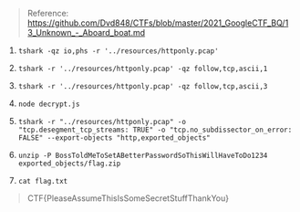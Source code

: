> Reference: https://github.com/Dvd848/CTFs/blob/master/2021_GoogleCTF_BQ/13_Unknown_-_Aboard_boat.md

1. `tshark -qz io,phs -r '../resources/httponly.pcap'`

1. `tshark -r '../resources/httponly.pcap' -qz follow,tcp,ascii,1`

1. `tshark -r '../resources/httponly.pcap' -qz follow,tcp,ascii,3`

1. `node decrypt.js`

1. `tshark -r "../resources/httponly.pcap" -o "tcp.desegment_tcp_streams: TRUE" -o "tcp.no_subdissector_on_error: FALSE" --export-objects "http,exported_objects"`

1. `unzip -P BossToldMeToSetABetterPasswordSoThisWillHaveToDo1234 exported_objects/flag.zip`

1. `cat flag.txt`

> CTF{PleaseAssumeThisIsSomeSecretStuffThankYou}
